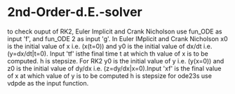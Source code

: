 # 2nd-Order-d.E.-solver
to check ouput of RK2, Euler Implicit and Crank Nicholson use fun_ODE as input 'f',
and fun_ODE 2 as input 'g'.
In Euler IMplicit and Crank Nicholson x0 is the initial value of x i.e. (x(t=0))
and y0 is the initial value of dx/dt i.e. (y=dx/dt|t=0). Input 'tf' isthe final time t at which th value of x is to be computed.
h is stepsize.
For RK2 y0 is the initial value of y i.e. (y(x=0)) and z0 is the initial value of dy/dx i.e. (z=dy/dx|x=0).Input 'xf' is the final value of x at which value of y is to be computed
h is stepsize
for ode23s use vdpde as the input function.
 

